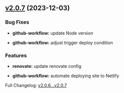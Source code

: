 ## [v2.0.7](https://github.com/ansidev/awesome-nuxt/compare/v2.0.6...v2.0.7) (2023-12-03)

### Bug Fixes

- **github-workflow:** update Node version

- **github-workflow:** adjust trigger deploy condition

### Features

- **renovate:** update renovate config

- **github-workflow:** automate deploying site to Netlify

Full Changelog: [v2.0.6...v2.0.7](https://github.com/ansidev/awesome-nuxt/compare/v2.0.6...v2.0.7)

